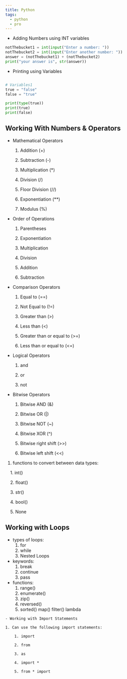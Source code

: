 ```yaml
---
title: Python
tags:
  - python
  - pro
---
```

- Adding Numbers using INT variables
```python
notThebucket1 = int(input("Enter a number: "))
notThebucket2 = int(input("Enter another number: "))
answer = (notThebucket1) + (notThebucket2)
print("your answer is", str(answer))
```

- Printing using Variables
```python

# Variables1
true = "false"
false = "true"

print(type(true))
print(true)
print(false)
```
## Working With Numbers & Operators
- Mathematical Operators

	1. Addition (+)
	
	2. Subtraction (-)
	
	3. Multiplication (*)
	
	4. Division (/)
	
	5. Floor Division (//)
	
	6. Exponentiation (**)
	
	7. Modulus (%)

- Order of Operations

	1. Parentheses
	
	9. Exponentiation
	
	10. Multiplication
	
	11. Division
	
	12. Addition
	
	13. Subtraction

- Comparison Operators

	1. Equal to (==)
	
	3. Not Equal to (!=)
	
	4. Greater than (>)
	
	5. Less than (<)
	
	6. Greater than or equal to (>=)
	
	7. Less than or equal to (<=)

- Logical Operators

	1. and
	
	3. or
	
	4. not

- Bitwise Operators

	1. Bitwise AND (&)
	
	7. Bitwise OR (|)
	
	8. Bitwise NOT (~)
	
	9. Bitwise XOR (^)
	
	10. Bitwise right shift (>>)
	
	11. Bitwise left shift (<<)

1. functions to convert between data types:

    1. int()

    2. float()

    3. str()

    4. bool()

    5. None
## Working with Loops

- types of loops:
	1. for
	2. while
	3. Nested Loops
- keywords:
	1. break
	2. continue
	3. pass
- functions:
	1. range()
	2. enumerate()
	3. zip()
	4. reversed()
	5. sorted()
map()
filter()
lambda
```
- Working with Import Statements

1. Can use the following import statements:

    1. import

    2. from

    3. as

    4. import *

    5. from * import
